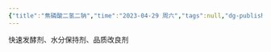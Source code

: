 ```yaml
---
{"title":"焦磷酸二氢二钠","time":"2023-04-29 周六","tags":null,"dg-publish":true,"permalink":"/300 评价/Z 配料详解/焦磷酸二氢二钠/","dgPassFrontmatter":true,"created":"2024-01-25T18:45:04.000+08:00","updated":"2024-01-25T18:45:04.000+08:00"}
---
```



快速发酵剂、水分保持剂、品质改良剂
